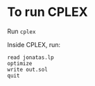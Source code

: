 # To run CPLEX

Run `cplex`

Inside CPLEX, run:

```
read jonatas.lp
optimize
write out.sol
quit
```


